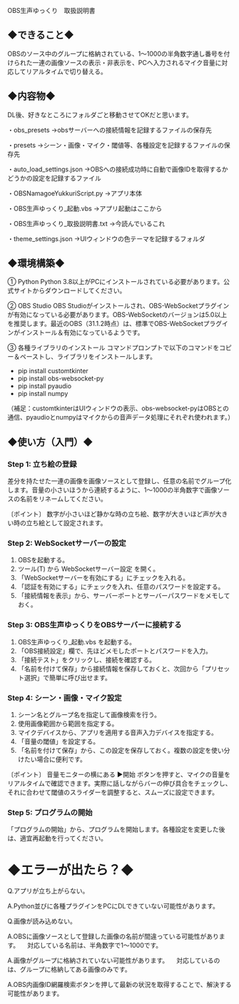 OBS生声ゆっくり　取扱説明書

## ◆できること◆
OBSのソース中のグループに格納されている、1～1000の半角数字通し番号を付けられた一連の画像ソースの表示・非表示を、PCへ入力されるマイク音量に対応してリアルタイムで切り替える。

## ◆内容物◆
DL後、好きなところにフォルダごと移動させてOKだと思います。

・obs_presets
→obsサーバーへの接続情報を記録するファイルの保存先

・presets
→シーン・画像・マイク・閾値等、各種設定を記録するファイルの保存先

・auto_load_settings.json
→OBSへの接続成功時に自動で画像IDを取得するかどうかの設定を記録するファイル

・OBSNamagoeYukkuriScript.py
→アプリ本体

・OBS生声ゆっくり_起動.vbs
→アプリ起動はここから

・OBS生声ゆっくり_取扱説明書.txt
→今読んでいるこれ

・theme_settings.json
→UIウィンドウの色テーマを記録するフォルダ

## ◆環境構築◆
① Python
Python 3.8以上がPCにインストールされている必要があります。公式サイトからダウンロードしてください。

② OBS Studio
OBS Studioがインストールされ、OBS-WebSocketプラグインが有効になっている必要があります。OBS-WebSocketのバージョンは5.0以上を推奨します。最近のOBS（31.1.2時点）は、標準でOBS-WebSocketプラグインがインストール＆有効になっているようです。

③ 各種ライブラリのインストール
コマンドプロンプトで以下のコマンドをコピー＆ペーストし、ライブラリをインストールします。
- pip install customtkinter
- pip install obs-websocket-py
- pip install pyaudio
- pip install numpy

（補足：customtkinterはUIウィンドウの表示、obs-websocket-pyはOBSとの通信、pyaudioとnumpyはマイクからの音声データ処理にそれぞれ使われます。）

## ◆使い方（入門）◆
### Step 1: 立ち絵の登録
差分を持たせた一連の画像を画像ソースとして登録し、任意の名前でグループ化します。音量の小さいほうから連続するように、1～1000の半角数字で画像ソースの名前をリネームしてください。

〔ポイント〕
数字が小さいほど静かな時の立ち絵、数字が大きいほど声が大きい時の立ち絵として設定されます。

### Step 2: WebSocketサーバーの設定
1. OBSを起動する。
2. ツール(T) から WebSocketサーバー設定 を開く。
3. 「WebSocketサーバーを有効にする」にチェックを入れる。
4. 「認証を有効にする」にチェックを入れ、任意のパスワードを設定する。
5. 「接続情報を表示」から、サーバーポートとサーバーパスワードをメモしておく。

### Step 3: OBS生声ゆっくりをOBSサーバーに接続する
1. OBS生声ゆっくり_起動.vbs を起動する。
2. 「OBS接続設定」欄で、先ほどメモしたポートとパスワードを入力。
3. 「接続テスト」をクリックし、接続を確認する。
4. 「名前を付けて保存」から接続情報を保存しておくと、次回から「プリセット選択」で簡単に呼び出せます。

### Step 4: シーン・画像・マイク設定
1. シーン名とグループ名を指定して画像検索を行う。
2. 使用画像範囲から範囲を指定する。
3. マイクデバイスから、アプリを適用する音声入力デバイスを指定する。
4. 「音量の閾値」を設定する。
5. 「名前を付けて保存」から、この設定を保存しておく。複数の設定を使い分けたい場合に便利です。

〔ポイント〕
音量モニターの横にある ▶開始 ボタンを押すと、マイクの音量をリアルタイムで確認できます。実際に話しながらバーの伸び具合をチェックし、それに合わせて閾値のスライダーを調整すると、スムーズに設定できます。

### Step 5: プログラムの開始
「プログラムの開始」から、プログラムを開始します。各種設定を変更した後は、適宜再起動を行ってください。

# ◆エラーが出たら？◆
Q.アプリが立ち上がらない。

A.Python並びに各種プラグインをPCにDLできていない可能性があります。

Q.画像が読み込めない。

A.OBSに画像ソースとして登録した画像の名前が間違っている可能性があります。
　対応している名前は、半角数字で1～1000です。

A.画像がグループに格納されていない可能性があります。
　対応しているのは、グループに格納してある画像のみです。

A.OBS内画像ID網羅検索ボタンを押して最新の状況を取得することで、解決する可能性があります。
